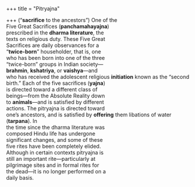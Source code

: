 +++
title = "Pitryajna"

+++
(“**sacrifice** to the ancestors”) One of the  
Five Great Sacrifices (**panchamahayajna**)  
prescribed in the **dharma literature**, the  
texts on religious duty. These Five Great  
Sacrifices are daily observances for a  
“**twice-born**” householder, that is, one  
who has been born into one of the three  
“twice-born” groups in Indian society—  
**brahmin**, **kshatriya**, or **vaishya**—and  
who has received the adolescent religious **initiation** known as the “second  
birth.” Each of the five sacrifices (**yajna**)  
is directed toward a different class of  
beings—from the Absolute Reality down  
to **animals**—and is satisfied by different  
actions. The pitryajna is directed toward  
one’s ancestors, and is satisfied by **offering** them libations of water (**tarpana**). In  
the time since the dharma literature was  
composed Hindu life has undergone  
significant changes, and some of these  
five rites have been completely elided.  
Although in certain contexts pitryajna is  
still an important rite—particularly at  
pilgrimage sites and in formal rites for  
the dead—it is no longer performed on a  
daily basis.